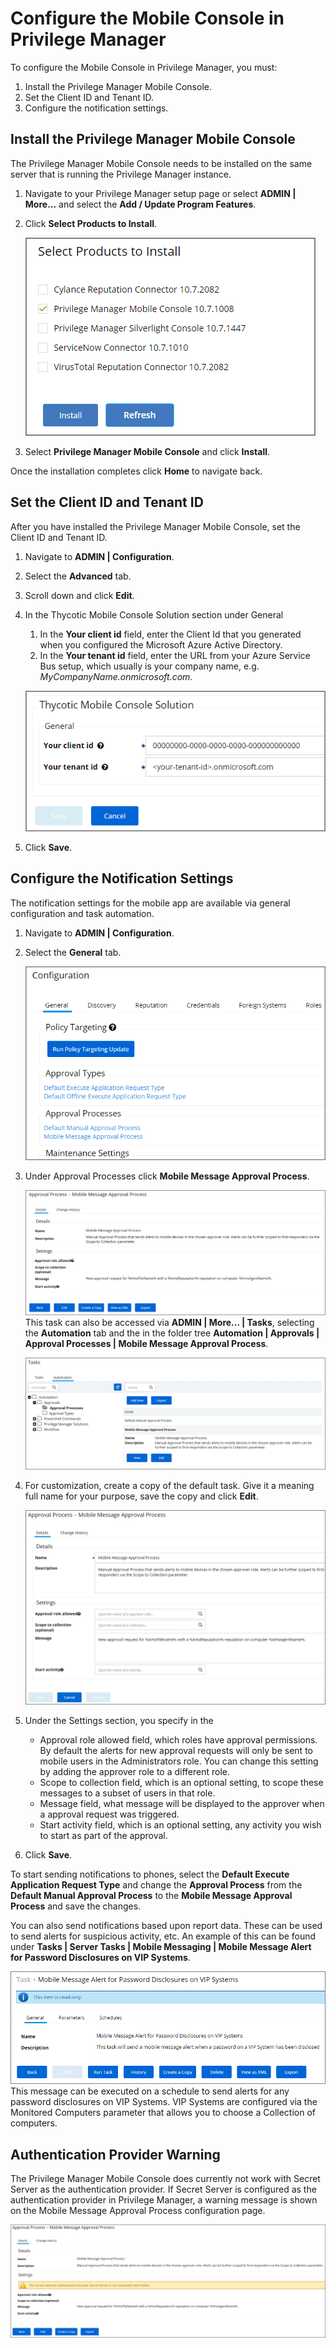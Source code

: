 [title]: # (Configure the Console)
[tags]: # (mobile)
[priority]: # (15003)
# Configure the Mobile Console in Privilege Manager

To configure the Mobile Console in Privilege Manager, you must:

1. Install the Privilege Manager Mobile Console.
1. Set the Client ID and Tenant ID.
1. Configure the notification settings.

## Install the Privilege Manager Mobile Console

The Privilege Manager Mobile Console needs to be installed on the same server that is running the Privilege Manager instance.

1. Navigate to your Privilege Manager setup page or select __ADMIN | More...__ and select the __Add / Update Program Features__.
1. Click __Select Products to Install__.

   ![Select Products](images/mobile-console-1.png "Select the mobile console from the product list")
1. Select __Privilege Manager Mobile Console__ and click __Install__.

Once the installation completes click __Home__ to navigate back.

## Set the Client ID and Tenant ID

After you have installed the Privilege Manager Mobile Console, set the Client ID and Tenant ID.

1. Navigate to __ADMIN | Configuration__.
1. Select the __Advanced__ tab.
1. Scroll down and click __Edit__.
1. In the Thycotic Mobile Console Solution section under General

   1. In the __Your client id__ field, enter the Client Id that you generated when you configured the Microsoft Azure Active Directory.
   1. In the __Your tenant id__ field, enter the URL from your Azure Service Bus setup, which usually is your company name, e.g. _MyCompanyName.onmicrosoft.com_.

   ![Configuration](images/cfg-3.png "Thycotic Mobile Console Solution configuration")
1. Click __Save__.

## Configure the Notification Settings

The notification settings for the mobile app are available via general configuration and task automation.

1. Navigate to __ADMIN | Configuration__.
1. Select the __General__ tab.

   ![Configuration](images/cfg-1.png "Configuration General")
1. Under Approval Processes click __Mobile Message Approval Process__.

   ![Approval Process](images/cfg-2.png "Mobile message approval process")
   This task can also be accessed via __ADMIN | More... | Tasks__, selecting the __Automation__ tab and the in the folder tree __Automation | Approvals | Approval Processes | Mobile Message Approval Process__.

   ![Tasks](images/console-1.png "Creating/Editing the automation task")
1. For customization, create a copy of the default task. Give it a meaning full name for your purpose, save the copy and click __Edit__.

   ![Tasks 2](images/console-2.png "Editing the task")
1. Under the Settings section, you specify in the

   * Approval role allowed field, which roles have approval permissions. By default the alerts for new approval requests will only be sent to mobile users in the Administrators role. You can change this setting by adding the approver role to a different role.
   * Scope to collection field, which is an optional setting, to scope these messages to a subset of users in that role.
   * Message field, what message will be displayed to the approver when a approval request was triggered.
   * Start activity field, which is an optional setting, any activity you wish to start as part of the approval.
1. Click __Save__.

To start sending notifications to phones, select the __Default Execute Application Request Type__ and change the __Approval Process__ from the __Default Manual Approval Process__ to the __Mobile Message Approval Process__ and save the changes.

You can also send notifications based upon report data. These can be used to send alerts for suspicious activity, etc. An example of this can be found under __Tasks | Server Tasks | Mobile Messaging | Mobile Message Alert for Password Disclosures on VIP Systems__.

   ![Task 3](images/console-3.png "Mobile Message Alert for Password Disclosures on VIP Systems")
This message can be executed on a schedule to send alerts for any password disclosures on VIP Systems. VIP Systems are configured via the Monitored Computers parameter that allows you to choose a Collection of computers.

## Authentication Provider Warning

The Privilege Manager Mobile Console does currently not work with Secret Server as the authentication provider. If Secret Server is configured as the authentication provider in Privilege Manager, a warning message is shown on the Mobile Message Approval Process configuration page.

![Warning](images/auth-provider-warning.png "Secret Server Authentication Provider warning")
